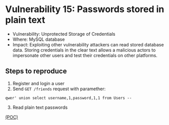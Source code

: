 # Vulnerability 15: Passwords stored in plain text

- Vulnerability: Unprotected Storage of Credentials
- Where: MySQL database
- Impact: Exploiting other vulnerability attackers can read stored database
data. Storing credentials in the clear text allows a malicious actors to impersonate
other users and test their credentials on other platforms. 

## Steps to reproduce
1. Register and login a user
2. Send `GET /friends` request with paramether:
```
qwer' union select username,1,password,1,1 from Users --  
```
3. Read plain text passwords

[(POC)](vuln15.py)
